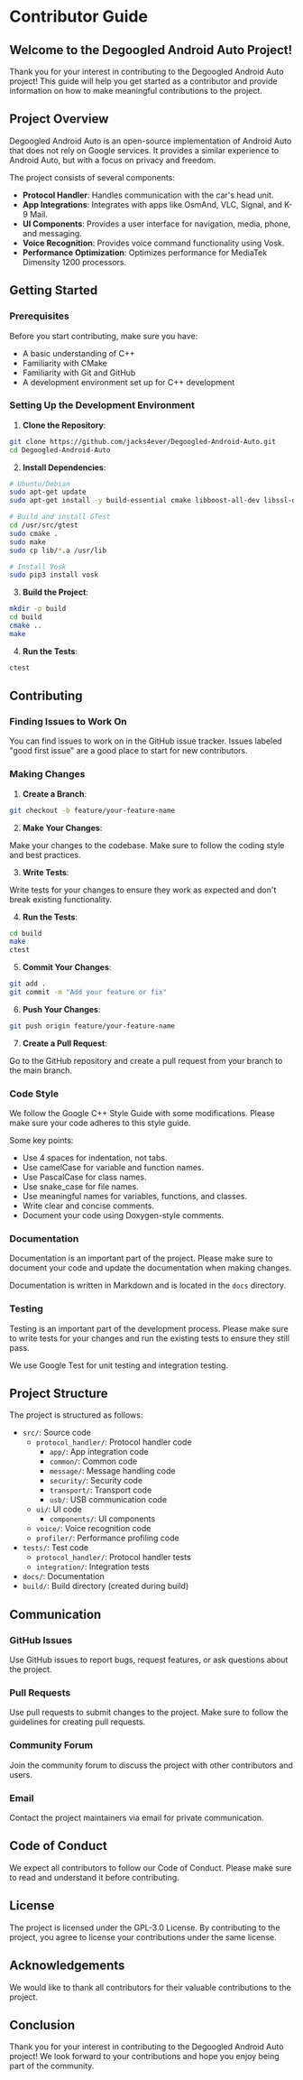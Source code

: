 # Contributor Guide

## Welcome to the Degoogled Android Auto Project!

Thank you for your interest in contributing to the Degoogled Android Auto project! This guide will help you get started as a contributor and provide information on how to make meaningful contributions to the project.

## Project Overview

Degoogled Android Auto is an open-source implementation of Android Auto that does not rely on Google services. It provides a similar experience to Android Auto, but with a focus on privacy and freedom.

The project consists of several components:

- **Protocol Handler**: Handles communication with the car's head unit.
- **App Integrations**: Integrates with apps like OsmAnd, VLC, Signal, and K-9 Mail.
- **UI Components**: Provides a user interface for navigation, media, phone, and messaging.
- **Voice Recognition**: Provides voice command functionality using Vosk.
- **Performance Optimization**: Optimizes performance for MediaTek Dimensity 1200 processors.

## Getting Started

### Prerequisites

Before you start contributing, make sure you have:

- A basic understanding of C++
- Familiarity with CMake
- Familiarity with Git and GitHub
- A development environment set up for C++ development

### Setting Up the Development Environment

1. **Clone the Repository**:

```bash
git clone https://github.com/jacks4ever/Degoogled-Android-Auto.git
cd Degoogled-Android-Auto
```

2. **Install Dependencies**:

```bash
# Ubuntu/Debian
sudo apt-get update
sudo apt-get install -y build-essential cmake libboost-all-dev libssl-dev libusb-1.0-0-dev libprotobuf-dev protobuf-compiler libasound2-dev libgtest-dev nlohmann-json3-dev

# Build and install GTest
cd /usr/src/gtest
sudo cmake .
sudo make
sudo cp lib/*.a /usr/lib

# Install Vosk
sudo pip3 install vosk
```

3. **Build the Project**:

```bash
mkdir -p build
cd build
cmake ..
make
```

4. **Run the Tests**:

```bash
ctest
```

## Contributing

### Finding Issues to Work On

You can find issues to work on in the GitHub issue tracker. Issues labeled "good first issue" are a good place to start for new contributors.

### Making Changes

1. **Create a Branch**:

```bash
git checkout -b feature/your-feature-name
```

2. **Make Your Changes**:

Make your changes to the codebase. Make sure to follow the coding style and best practices.

3. **Write Tests**:

Write tests for your changes to ensure they work as expected and don't break existing functionality.

4. **Run the Tests**:

```bash
cd build
make
ctest
```

5. **Commit Your Changes**:

```bash
git add .
git commit -m "Add your feature or fix"
```

6. **Push Your Changes**:

```bash
git push origin feature/your-feature-name
```

7. **Create a Pull Request**:

Go to the GitHub repository and create a pull request from your branch to the main branch.

### Code Style

We follow the Google C++ Style Guide with some modifications. Please make sure your code adheres to this style guide.

Some key points:

- Use 4 spaces for indentation, not tabs.
- Use camelCase for variable and function names.
- Use PascalCase for class names.
- Use snake_case for file names.
- Use meaningful names for variables, functions, and classes.
- Write clear and concise comments.
- Document your code using Doxygen-style comments.

### Documentation

Documentation is an important part of the project. Please make sure to document your code and update the documentation when making changes.

Documentation is written in Markdown and is located in the `docs` directory.

### Testing

Testing is an important part of the development process. Please make sure to write tests for your changes and run the existing tests to ensure they still pass.

We use Google Test for unit testing and integration testing.

## Project Structure

The project is structured as follows:

- `src/`: Source code
  - `protocol_handler/`: Protocol handler code
    - `app/`: App integration code
    - `common/`: Common code
    - `message/`: Message handling code
    - `security/`: Security code
    - `transport/`: Transport code
    - `usb/`: USB communication code
  - `ui/`: UI code
    - `components/`: UI components
  - `voice/`: Voice recognition code
  - `profiler/`: Performance profiling code
- `tests/`: Test code
  - `protocol_handler/`: Protocol handler tests
  - `integration/`: Integration tests
- `docs/`: Documentation
- `build/`: Build directory (created during build)

## Communication

### GitHub Issues

Use GitHub issues to report bugs, request features, or ask questions about the project.

### Pull Requests

Use pull requests to submit changes to the project. Make sure to follow the guidelines for creating pull requests.

### Community Forum

Join the community forum to discuss the project with other contributors and users.

### Email

Contact the project maintainers via email for private communication.

## Code of Conduct

We expect all contributors to follow our Code of Conduct. Please make sure to read and understand it before contributing.

## License

The project is licensed under the GPL-3.0 License. By contributing to the project, you agree to license your contributions under the same license.

## Acknowledgements

We would like to thank all contributors for their valuable contributions to the project.

## Conclusion

Thank you for your interest in contributing to the Degoogled Android Auto project! We look forward to your contributions and hope you enjoy being part of the community.